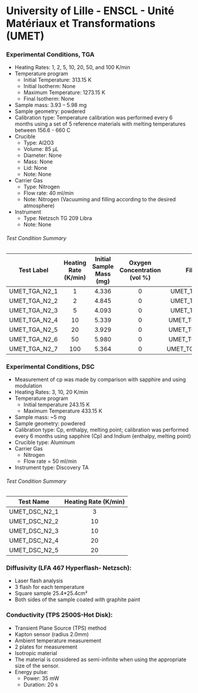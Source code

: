 # University of Lille - ENSCL - Unité Matériaux et Transformations (UMET)

### Experimental Conditions, TGA

* Heating Rates: 1, 2, 5, 10, 20, 50, and 100 K/min
* Temperature program
  - Initial Temperature: 313.15 K
  - Initial Isotherm: None
  - Maximum Temperature: 1273.15 K
  - Final Isotherm: None
* Sample mass: 3.93 – 5.98 mg
* Sample geometry: powdered
* Calibration type: Temperature calibration was performed every 6 months using a set of 5 reference materials with melting temperatures between 156.6 - 660 C
* Crucible
  - Type: Al2O3
  - Volume: 85 µL
  - Diameter: None
  - Mass: None
  - Lid: None
  - Note: None
* Carrier Gas
  - Type: Nitrogen
  - Flow rate: 40 ml/min
  - Note: Nitrogen (Vacuuming and filling according to the desired atmosphere)
* Instrument
  - Type: Netzsch TG 209 Libra
  - Note: None

###### Test Condition Summary

| Test Label | Heating Rate (K/min) | Initial Sample Mass (mg) | Oxygen Concentration (vol %) | File Name |
|:----------:|:--------------------:|:------------------------:|:------------------------------:|:---------:|
| UMET\_TGA\_N2\_1 |   1 | 4.336 | 0 | UMET\_TGA\_N2\_1K\_1 |
| UMET\_TGA\_N2\_2 |   2 | 4.845 | 0 | UMET\_TGA\_N2\_2K\_1 |
| UMET\_TGA\_N2\_3 |   5 | 4.093 | 0 | UMET\_TGA\_N2\_5K\_1 |
| UMET\_TGA\_N2\_4 |  10 | 5.339 | 0 | UMET\_TGA\_N2\_10K\_1 |
| UMET\_TGA\_N2\_5 |  20 | 3.929 | 0 | UMET\_TGA\_N2\_20K\_1 |
| UMET\_TGA\_N2\_6 |  50 | 5.980 | 0 | UMET\_TGA\_N2\_50K\_1 |
| UMET\_TGA\_N2\_7 | 100 | 5.364 | 0 | UMET\_TGA\_N2\_100K\_1 |

### Experimental Conditions, DSC

* Measurement of cp was made by comparison with sapphire and using modulation
* Heating Rates: 3, 10, 20 K/min
* Temperature program
  - Initial temperature 243.15 K
  - Maximum Temperature 433.15 K
* Sample mass: ~5 mg
* Sample geometry: powdered
* Calibration type: Cp, enthalpy, melting point; calibration was performed every 6 months using sapphire (Cp) and Indium (enthalpy, melting point)
* Crucible type: Aluminum
* Carrier Gas
  - Nitrogen
  - Flow rate = 50 ml/min
* Instrument type: Discovery TA

###### Test Condition Summary

|Test Name | Heating Rate (K/min) |
|----------|:------:|  
|UMET\_DSC\_N2\_1 | 3 |
|UMET\_DSC\_N2\_2 | 10 |
|UMET\_DSC\_N2\_3 | 10 |
|UMET\_DSC\_N2\_4 | 20 |
|UMET\_DSC\_N2\_5 | 20 |

### Diffusivity (LFA 467 Hyperflash- Netzsch):
* Laser flash analysis
* 3 flash for each temperature
* Square sample 25.4*25.4cm²
* Both sides of the sample coated with graphite paint

### Conductivity (TPS 2500S-Hot Disk):
* Transient Plane Source (TPS) method
* Kapton sensor (radius 2.0mm)
* Ambient temperature measurement
* 2 plates for measurement
* Isotropic material
* The material is considered as semi-infinite when using the appropriate size of the sensor.
* Energy pulse:
  - Power: 35 mW
  - Duration: 20 s
